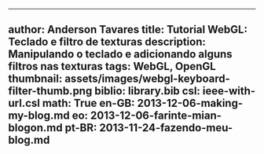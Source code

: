 ------------------------------
author: Anderson Tavares
title: Tutorial WebGL: Teclado e filtro de texturas
description: Manipulando o teclado e adicionando alguns filtros nas texturas
tags: WebGL, OpenGL
thumbnail: assets/images/webgl-keyboard-filter-thumb.png
biblio: library.bib
csl: ieee-with-url.csl
math: True
en-GB: 2013-12-06-making-my-blog.md
eo: 2013-12-06-farinte-mian-blogon.md
pt-BR: 2013-11-24-fazendo-meu-blog.md
------------------------------
